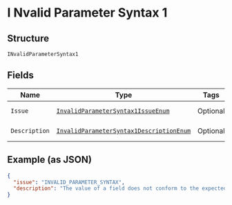 
# I Nvalid Parameter Syntax 1

## Structure

`INvalidParameterSyntax1`

## Fields

| Name | Type | Tags | Description | Getter | Setter |
|  --- | --- | --- | --- | --- | --- |
| `Issue` | [`InvalidParameterSyntax1IssueEnum`](../../doc/models/invalid-parameter-syntax-1-issue-enum.md) | Optional | - | InvalidParameterSyntax1IssueEnum getIssue() | setIssue(InvalidParameterSyntax1IssueEnum issue) |
| `Description` | [`InvalidParameterSyntax1DescriptionEnum`](../../doc/models/invalid-parameter-syntax-1-description-enum.md) | Optional | - | InvalidParameterSyntax1DescriptionEnum getDescription() | setDescription(InvalidParameterSyntax1DescriptionEnum description) |

## Example (as JSON)

```json
{
  "issue": "INVALID_PARAMETER_SYNTAX",
  "description": "The value of a field does not conform to the expected format."
}
```

